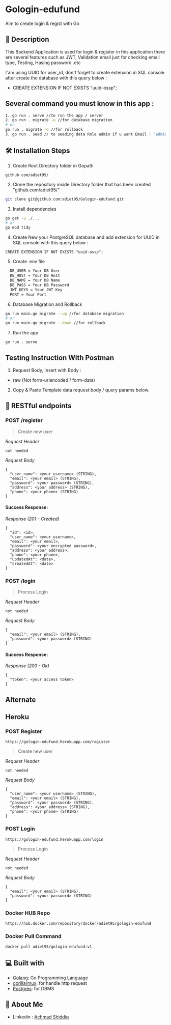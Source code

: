 # Gologin-edufund
Aim to create login &amp; regist with Go

## 🔗 Description

This Backend Application is used for login & register in this application there are several features such as JWT, Validation email just for checking email type, Testing, Hasing password .etc

I'am using UUID for user_id, don't forget to create extenxion in SQL console after create the database with this query below :
- CREATE EXTENSION IF NOT EXISTS "uuid-ossp";

## Several command you must know in this app :
```bash
1. go run . serve //to run the app / server
2. go run . migrate -u //for database migration
# or
go run . migrate -d //for rollback
3. go run . seed // to seeding data Role admin if u want Email : "admin@gmail.com" Pass : admin12345678
```

## 🛠️ Installation Steps

1. Create Root Directory folder in Gopath 
```
github.com/adiet95/
```

2. Clone the repository inside Directory folder that has been created "github.com/adiet95/"
```bash
git clone git@github.com:adiet95/Gologin-edufund.git
```

3. Install dependencies

```bash
go get -u ./...
# or
go mod tidy
```

4. Create New your PostgreSQL database and add extension for UUID in SQL console with this query below :
```
CREATE EXTENSION IF NOT EXISTS "uuid-ossp";
```

5. Create .env file

```sh
  DB_USER = Your DB User
  DB_HOST = Your DB Host
  DB_NAME = Your DB Name
  DB_PASS = Your DB Password
  JWT_KEYS = Your JWT Key
  PORT = Your Port
```

6. Database Migration and Rollback

```bash
go run main.go migrate --up //for database migration
# or
go run main.go migrate --down //for rollback
```
7. Run the app

```bash
go run . serve
```

## Testing Instruction With Postman
1. Request Body, Insert with Body :
- raw (Not form-urlencoded / form-data)
2. Copy & Paste Template data request body / query params below.

## 🔗 RESTful endpoints
### POST /register

> Create new user

_Request Header_
```
not needed
```

_Request Body_
```
{
  "user_name": <your username> (STRING),
  "email": <your email> (STRING),
  "password": <your password> (STRING),
  "address": <your address> (STRING),
  "phone": <your phone> (STRING)
}
```

#### Success Response: ####
_Response (201 - Created)_
```
{
  "id": <id>,
  "user_name": <your username>,
  "email": <your email>,
  "password": <your encrypted password>,
  "address": <your address>,
  "phone": <your phone>,
  "updatedAt": <date>,
  "createdAt": <date>
}
```

### POST /login

> Process Login

_Request Header_
```
not needed
```

_Request Body_
```
{
  "email": <your email> (STRING),
  "password": <your password> (STRING)
}
```

#### Success Response: ####
_Response (200 - Ok)_
```
{
  "token": <your access token>
}
```

## Alternate

## Heroku
### POST Register
```
https://gologin-edufund.herokuapp.com/register
```
> Create new user

_Request Header_
```
not needed
```

_Request Body_
```
{
  "user_name": <your username> (STRING),
  "email": <your email> (STRING),
  "password": <your password> (STRING),
  "address": <your address> (STRING),
  "phone": <your phone> (STRING)
}
```
### POST Login
```
https://gologin-edufund.herokuapp.com/login
```
> Process Login

_Request Header_
```
not needed
```

_Request Body_
```
{
  "email": <your email> (STRING),
  "password": <your password> (STRING)
}
```

### Docker HUB Repo
```
https://hub.docker.com/repository/docker/adiet95/gologin-edufund
```
### Docker Pull Command
```
docker pull adiet95/gologin-edufund:v1
```

## 💻 Built with

- [Golang](https://go.dev/): Go Programming Language
- [gorilla/mux](https://github.com/gorilla/mux): for handle http request
- [Postgres](https://www.postgresql.org/): for DBMS


## 🚀 About Me

- Linkedin : [Achmad Shiddiq](https://www.linkedin.com/in/achmad-shiddiq-alimudin/)

